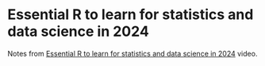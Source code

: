 # Essential R to learn for statistics and data science in 2024

Notes from [Essential R to learn for statistics and data science in 2024](https://youtu.be/QJCt9GNCD1M?si=TJlk6MIm_o30ySxT) video.

